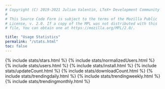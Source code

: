 ```yaml
---
# Copyright (C) 2019-2021 Julian Valentin, LTeX+ Development Community
#
# This Source Code Form is subject to the terms of the Mozilla Public
# License, v. 2.0. If a copy of the MPL was not distributed with this
# file, You can obtain one at https://mozilla.org/MPL/2.0/.

title: "Usage Statistics"
permalink: "/stats.html"
toc: false
---
```


<script src="js/bokeh-2.0.2.min.js"></script>

{% include stats/stars.html %}
{% include stats/normalizedUsers.html %}
{% include stats/users.html %}
{% include stats/install.html %}
{% include stats/updateCount.html %}
{% include stats/downloadCount.html %}
{% include stats/trendingdaily.html %}
{% include stats/trendingweekly.html %}
{% include stats/trendingmonthly.html %}
